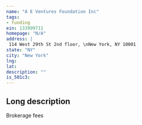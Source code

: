 ```yaml
---
name: "A E Ventures Foundation Inc"
tags:
- funding
ein: 133999711
homepage: "N/A"
address: |
 114 West 29th St 2nd floor, \nNew York, NY 10001
state: "NY"
city: "New York"
lng: 
lat: 
description: ""
is_501c3: 
---
```


## Long description

Brokerage fees
